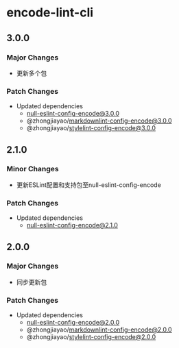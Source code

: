 # encode-lint-cli

## 3.0.0

### Major Changes

- 更新多个包

### Patch Changes

- Updated dependencies
  - null-eslint-config-encode@3.0.0
  - @zhongjiayao/markdownlint-config-encode@3.0.0
  - @zhongjiayao/stylelint-config-encode@3.0.0

## 2.1.0

### Minor Changes

- 更新ESLint配置和支持包至null-eslint-config-encode

### Patch Changes

- Updated dependencies
  - null-eslint-config-encode@2.1.0

## 2.0.0

### Major Changes

- 同步更新包

### Patch Changes

- Updated dependencies
  - null-eslint-config-encode@2.0.0
  - @zhongjiayao/markdownlint-config-encode@2.0.0
  - @zhongjiayao/stylelint-config-encode@2.0.0
